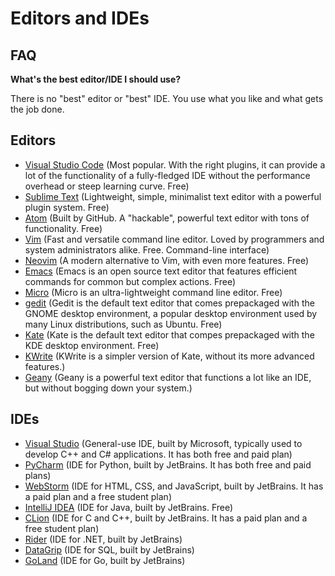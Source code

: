 Editors and IDEs
================

FAQ
---
**What's the best editor/IDE I should use?**

There is no "best" editor or "best" IDE. You use what you like and what gets the job done.

Editors
-------
* [Visual Studio Code](https://code.visualstudio.com/) (Most popular. With the right plugins, it can provide a lot of the functionality of a fully-fledged IDE without the performance overhead or steep learning curve. Free)
* [Sublime Text](https://www.sublimetext.com/) (Lightweight, simple, minimalist text editor with a powerful plugin system. Free)
* [Atom](https://atom.io/) (Built by GitHub. A "hackable", powerful text editor with tons of functionality. Free)
* [Vim](https://vim.org/) (Fast and versatile command line editor. Loved by programmers and system administrators alike. Free. Command-line interface)
* [Neovim](https://neovim.io/) (A modern alternative to Vim, with even more features. Free)
* [Emacs](https://www.gnu.org/software/emacs/) (Emacs is an open source text editor that features efficient commands for common but complex actions. Free)
* [Micro](https://micro-editor.github.io/) (Micro is an ultra-lightweight command line editor. Free)
* [gedit](https://wiki.gnome.org/Apps/Gedit) (Gedit is the default text editor that comes prepackaged with the GNOME desktop environment, a popular desktop environment used by many Linux distributions, such as Ubuntu. Free)
* [Kate](https://kate-editor.org/) (Kate is the default text editor that compes prepackaged with the KDE desktop environment. Free)
* [KWrite](https://www.kde.org/applications/utilities/kwrite/) (KWrite is a simpler version of Kate, without its more advanced features.)
* [Geany](https://www.geany.org/) (Geany is a powerful text editor that functions a lot like an IDE, but without bogging down your system.)

IDEs
----
* [Visual Studio](https://visualstudio.microsoft.com/) (General-use IDE, built by Microsoft, typically used to develop C++ and C# applications. It has both free and paid plan)
* [PyCharm](https://www.jetbrains.com/pycharm/) (IDE for Python, built by JetBrains. It has both free and paid plans)
* [WebStorm](https://www.jetbrains.com/webstorm/) (IDE for HTML, CSS, and JavaScript, built by JetBrains. It has a paid plan and a free student plan)
* [IntelliJ IDEA](https://www.jetbrains.com/idea/) (IDE for Java, built by JetBrains. Free)
* [CLion](https://www.jetbrains.com/clion/) (IDE for C and C++, built by JetBrains. It has a paid plan and a free student plan)
* [Rider](https://www.jetbrains.com/rider/) (IDE for .NET, built by JetBrains)
* [DataGrip](https://www.jetbrains.com/datagrip/) (IDE for SQL, built by JetBrains)
* [GoLand](https://www.jetbrains.com/go/) (IDE for Go, built by JetBrains)
